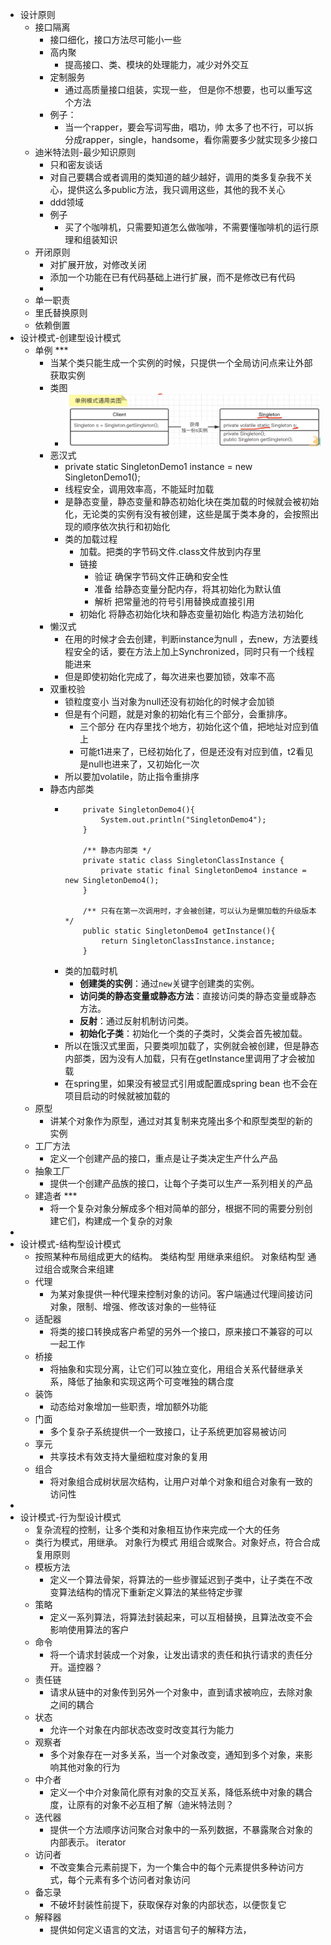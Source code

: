 - 设计原则
	- 接口隔离
		- 接口细化，接口方法尽可能小一些
		- 高内聚
			- 提高接口、类、模块的处理能力，减少对外交互
		- 定制服务
			- 通过高质量接口组装，实现一些， 但是你不想要，也可以重写这个方法
		- 例子：
			- 当一个rapper，要会写词写曲，唱功，帅 太多了也不行，可以拆分成rapper，single，handsome，看你需要多少就实现多少接口
	- 迪米特法则-最少知识原则
		- 只和密友谈话
		- 对自己要耦合或者调用的类知道的越少越好，调用的类多复杂我不关心，提供这么多public方法，我只调用这些，其他的我不关心
		- ddd领域
		- 例子
			- 买了个咖啡机，只需要知道怎么做咖啡，不需要懂咖啡机的运行原理和组装知识
	- 开闭原则
		- 对扩展开放，对修改关闭
		- 添加一个功能在已有代码基础上进行扩展，而不是修改已有代码
		-
	- 单一职责
	- 里氏替换原则
	- 依赖倒置
- 设计模式-创建型设计模式
	- 单例 ***
		- 当某个类只能生成一个实例的时候，只提供一个全局访问点来让外部获取实例
		- 类图
			- ![image.png](../assets/image_1716610135165_0.png)
		- 恶汉式
			- private static SingletonDemo1 instance = new SingletonDemo1();
			- 线程安全，调用效率高，不能延时加载
			- 是静态变量，静态变量和静态初始化块在类加载的时候就会被初始化，无论类的实例有没有被创建，这些是属于类本身的，会按照出现的顺序依次执行和初始化
			- 类的加载过程
				- 加载。把类的字节码文件.class文件放到内存里
				- 链接
					- 验证 确保字节码文件正确和安全性
					- 准备 给静态变量分配内存，将其初始化为默认值
					- 解析  把常量池的符号引用替换成直接引用
				- 初始化 将静态初始化块和静态变量初始化 构造方法初始化
		- 懒汉式
			- 在用的时候才会去创建，判断instance为null ，去new，方法要线程安全的话，要在方法上加上Synchronized，同时只有一个线程能进来
			- 但是即使初始化完成了，每次进来也要加锁，效率不高
		- 双重校验
			- 锁粒度变小 当对象为null还没有初始化的时候才会加锁
			- 但是有个问题，就是对象的初始化有三个部分，会重排序。
				- 三个部分   在内存里找个地方，初始化这个值，把地址对应到值上
				- 可能t1进来了，已经初始化了，但是还没有对应到值，t2看见是null也进来了，又初始化一次
			- 所以要加volatile，防止指令重排序
		- 静态内部类
			- ```apl
			      private SingletonDemo4(){
			          System.out.println("SingletonDemo4");
			      }
			  
			      /** 静态内部类 */
			      private static class SingletonClassInstance {
			          private static final SingletonDemo4 instance = new SingletonDemo4();
			      }
			  
			      /** 只有在第一次调用时，才会被创建，可以认为是懒加载的升级版本 */
			      public static SingletonDemo4 getInstance(){
			          return SingletonClassInstance.instance;
			      }
			  ```
			- 类的加载时机
				- **创建类的实例**：通过`new`关键字创建类的实例。
				- **访问类的静态变量或静态方法**：直接访问类的静态变量或静态方法。
				- **反射**：通过反射机制访问类。
				- **初始化子类**：初始化一个类的子类时，父类会首先被加载。
			- 所以在饿汉式里面，只要类呗加载了，实例就会被创建，但是静态内部类，因为没有人加载，只有在getInstance里调用了才会被加载
			- 在spring里，如果没有被显式引用或配置成spring bean 也不会在项目启动的时候就被加载的
	- 原型
		- 讲某个对象作为原型，通过对其复制来克隆出多个和原型类型的新的实例
	- 工厂方法
		- 定义一个创建产品的接口，重点是让子类决定生产什么产品
	- 抽象工厂
		- 提供一个创建产品族的接口，让每个子类可以生产一系列相关的产品
	- 建造者 ***
		- 将一个复杂对象分解成多个相对简单的部分，根据不同的需要分别创建它们，构建成一个复杂的对象
-
- 设计模式-结构型设计模式
	- 按照某种布局组成更大的结构。 类结构型 用继承来组织。  对象结构型 通过组合或聚合来组建
	- 代理
		- 为某对象提供一种代理来控制对象的访问。客户端通过代理间接访问对象，限制、增强、修改该对象的一些特征
	- 适配器
		- 将类的接口转换成客户希望的另外一个接口，原来接口不兼容的可以一起工作
	- 桥接
		- 将抽象和实现分离，让它们可以独立变化，用组合关系代替继承关系，降低了抽象和实现这两个可变唯独的耦合度
	- 装饰
		- 动态给对象增加一些职责，增加额外功能
	- 门面
		- 多个复杂子系统提供一个一致接口，让子系统更加容易被访问
	- 享元
		- 共享技术有效支持大量细粒度对象的复用
	- 组合
		- 将对象组合成树状层次结构，让用户对单个对象和组合对象有一致的访问性
-
- 设计模式-行为型设计模式
	- 复杂流程的控制，让多个类和对象相互协作来完成一个大的任务
	- 类行为模式，用继承。 对象行为模式 用组合或聚合。对象好点，符合合成复用原则
	- 模板方法
		- 定义一个算法骨架，将算法的一些步骤延迟到子类中，让子类在不改变算法结构的情况下重新定义算法的某些特定步骤
	- 策略
		- 定义一系列算法，将算法封装起来，可以互相替换，且算法改变不会影响使用算法的客户
	- 命令
		- 将一个请求封装成一个对象，让发出请求的责任和执行请求的责任分开。遥控器？
	- 责任链
		- 请求从链中的对象传到另外一个对象中，直到请求被响应，去除对象之间的耦合
	- 状态
		- 允许一个对象在内部状态改变时改变其行为能力
	- 观察者
		- 多个对象存在一对多关系，当一个对象改变，通知到多个对象，来影响其他对象的行为
	- 中介者
		- 定义一个中介对象简化原有对象的交互关系，降低系统中对象的耦合度，让原有的对象不必互相了解（迪米特法则？
	- 迭代器
		- 提供一个方法顺序访问聚合对象中的一系列数据，不暴露聚合对象的内部表示。 iterator
	- 访问者
		- 不改变集合元素前提下，为一个集合中的每个元素提供多种访问方式，每个元素有多个访问者对象访问
	- 备忘录
		- 不破坏封装性前提下，获取保存对象的内部状态，以便恢复它
	- 解释器
		- 提供如何定义语言的文法，对语言句子的解释方法，